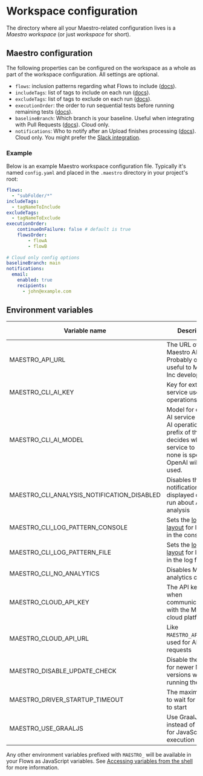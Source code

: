 # Workspace configuration

The directory where all your Maestro-related configuration lives is a _Maestro workspace_ (or just _workspace_ for short).

## Maestro configuration

The following properties can be configured on the workspace as a whole as part of the workspace configuration. All settings are optional.

* `flows`: inclusion patterns regarding what Flows to include ([docs](../../cli/test-suites-and-reports.md#controlling-what-tests-to-include)).
* `includeTags`: list of tags to include on each run ([docs](../../cli/tags.md#global-tags)).
* `excludeTags`: list of tags to exclude on each run ([docs](../../cli/tags.md#global-tags)).
* `executionOrder`: the order to run sequential tests before running remaining tests ([docs](../../cli/test-suites-and-reports.md#sequential-execution)).
* `baselineBranch`: Which branch is your baseline. Useful when integrating with Pull Requests ([docs](https://docs.maestro.dev/cloud/pull-request-integration)). Cloud only.
* `notifications`: Who to notify after an Upload finishes processing ([docs](../../cloud/reference/email-notifications.md)). Cloud only. You might prefer the [Slack integration](../../cloud/reference/slack-notifications.md).

### Example

Below is an example Maestro workspace configuration file. Typically it's named `config.yaml` and placed in the `.maestro` directory in your project's root:

```yaml
flows:
  - "subFolder/*"
includeTags:
  - tagNameToInclude
excludeTags:
  - tagNameToExclude
executionOrder:
    continueOnFailure: false # default is true
    flowsOrder:
        - flowA
        - flowB
  
# Cloud only config options
baselineBranch: main
notifications:
  email:
    enabled: true
    recipients:
      - john@example.com
```



## Environment variables

<table data-view="cards"><thead><tr><th>Variable name</th><th>Description</th><th>Type</th><th>Default</th><th>Further reading</th></tr></thead><tbody><tr><td>MAESTRO_API_URL</td><td>The URL of the Maestro API to use. Probably only useful to Mobile Inc developers.</td><td>String</td><td>https://api.copilot.mobile.dev</td><td>-</td></tr><tr><td>MAESTRO_CLI_AI_KEY</td><td>Key for external AI service used in AI operations</td><td>String</td><td>-</td><td><a href="ai-configuration.md">Docs</a></td></tr><tr><td>MAESTRO_CLI_AI_MODEL</td><td>Model for external AI service used in AI operations. The prefix of the model decides which service to use. If none is specified, OpenAI will be used.</td><td>String</td><td><code>gpt-4o</code> for OpenAI, <code>claude-3-5-sonnet-20240620</code> for Claude</td><td>-</td></tr><tr><td>MAESTRO_CLI_ANALYSIS_NOTIFICATION_DISABLED</td><td>Disables the notification displayed on each run about AI analysis</td><td>Boolean</td><td>false</td><td>-</td></tr><tr><td>MAESTRO_CLI_LOG_PATTERN_CONSOLE</td><td>Sets the <a href="https://logback.qos.ch/manual/layouts.html">logback layout</a> for logging in the console</td><td>String</td><td><code>%highlight([%5level]) %msg%n</code></td><td>-</td></tr><tr><td>MAESTRO_CLI_LOG_PATTERN_FILE</td><td>Sets the <a href="https://logback.qos.ch/manual/layouts.html">logback layout</a> for logging in the log file</td><td>String</td><td><code>%d{HH:mm:ss.SSS} [%5level] %logger.%method: %msg%n</code></td><td><a href="https://docs.maestro.dev/troubleshooting/debug-output#maestro-logs">Docs</a></td></tr><tr><td>MAESTRO_CLI_NO_ANALYTICS</td><td>Disables Maestro analytics collection</td><td>Boolean</td><td>false</td><td>-</td></tr><tr><td>MAESTRO_CLOUD_API_KEY</td><td>The API key to use when communicating with the Maestro cloud platform</td><td>String</td><td>-</td><td><a href="../../cloud/run-maestro-tests-in-the-cloud.md">Docs</a></td></tr><tr><td>MAESTRO_CLOUD_API_URL</td><td>Like <code>MAESTRO_API_URL</code>but used for AI API requests</td><td>String</td><td>https://api.copilot.mobile.dev</td><td>-</td></tr><tr><td>MAESTRO_DISABLE_UPDATE_CHECK</td><td>Disable the check for newer Maestro versions when running the CLI</td><td>Boolean</td><td>false</td><td>-</td></tr><tr><td>MAESTRO_DRIVER_STARTUP_TIMEOUT</td><td>The maximum time to wait for a driver to start</td><td>Number</td><td>15000</td><td><a href="../../advanced/configuring-maestro-driver-timeout.md">Docs</a></td></tr><tr><td>MAESTRO_USE_GRAALJS</td><td>Use GraalJS instead of RhinoJS for JavaScript execution</td><td>Boolean</td><td>false</td><td><a href="../../advanced/javascript/graaljs-support.md">Docs</a></td></tr></tbody></table>

Any other environment variables prefixed with `MAESTRO_` will be available in your Flows as JavaScript variables. See [Accessing variables from the shell](../../advanced/parameters-and-constants.md#accessing-variables-from-the-shell) for more information.
